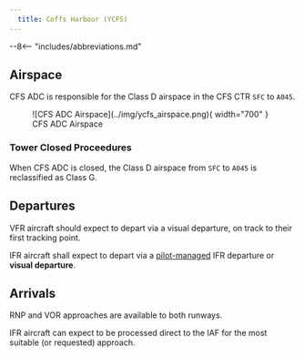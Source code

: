 ```yaml
---
  title: Coffs Harbour (YCFS)
---
```


--8<-- "includes/abbreviations.md"

## Airspace
CFS ADC is responsible for the Class D airspace in the CFS CTR `SFC` to `A045`.

<figure markdown>
![CFS ADC Airspace](../img/ycfs_airspace.png){ width="700" }
  <figcaption>CFS ADC Airspace</figcaption>
</figure>

### Tower Closed Proceedures
When CFS ADC is closed, the Class D airspace from `SFC` to `A045` is reclassified as Class G.

## Departures
VFR aircraft should expect to depart via a visual departure, on track to their first tracking point.

IFR aircraft shall expect to depart via a [pilot-managed](../../navigation/ifrdepartures.md#other-departure-methods) IFR departure or **visual departure**.

## Arrivals
RNP and VOR approaches are available to both runways.

IFR aircraft can expect to be processed direct to the IAF for the most suitable (or requested) approach.